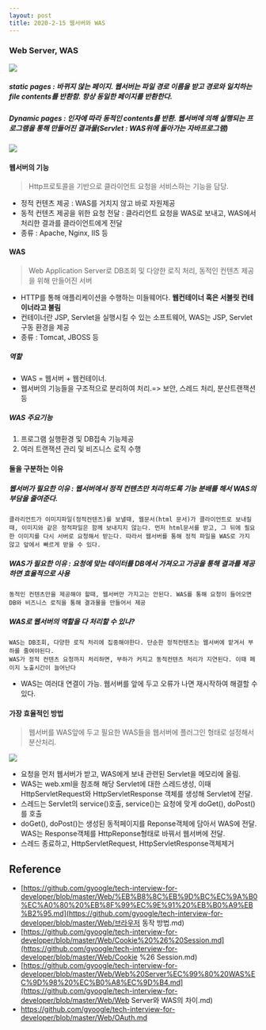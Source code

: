 ```yaml
---
layout: post
title: 2020-2-15 웹서버와 WAS
---
```

### Web Server, WAS

![](https://camo.githubusercontent.com/5ba9c98e29a385a593c1f86546a00dd69b6f977f/68747470733a2f2f676d6c776a64393430352e6769746875622e696f2f696d616765732f7765622f7374617469632d76732d64796e616d69632e706e67)

##### static pages : 바뀌지 않는 페이지. 웹서버는 파일 경로 이름을 받고 경로와 일치하는 file contents를 반환함. 항상 동일한 페이지를 반환한다.

##### Dynamic pages : 인자에 따라 동적인 contents를 반환. 웹서버에 의해 실행되는 프로그램을 통해 만들어진 결과물(Servlet : WAS위에 돌아가는 자바프로그램)

![](https://camo.githubusercontent.com/4fa9ee213bd779b35eaad55fe4fa3eefc5ddf9f5/68747470733a2f2f676d6c776a64393430352e6769746875622e696f2f696d616765732f7765622f7765627365727665722d76732d776173312e706e67)

#### 웹서버의 기능

> Http프로토콜을 기반으로 클라이언트 요청을 서비스하는 기능을 담당.

- 정적 컨텐츠 제공 : WAS를 거치지 않고 바로 자원제공
- 동적 컨텐츠 제공을 위한 요청 전달 : 클라리언트 요청을 WAS로 보내고, WAS에서 처리한 결과를 클라이언트에게 전달
- 종류 : Apache, Nginx, IIS 등

#### WAS

> Web Application Server로 DB조회 및 다양한 로직 처리, 동적인 컨텐츠 제공을 위해 만들어진 서버

- HTTP를 통해 애플리케이션을 수행하는 미들웨어다. **웹컨테이너 혹은 서블릿 컨테이너라고 불림**
- 컨테이너란 JSP, Servlet을 실행시킬 수 있는 소프트웨어, WAS는 JSP, Servlet구동 환경을 제공
- 종류 : Tomcat, JBOSS 등

##### 역할

- WAS = 웹서버 + 웹컨테이너.
- 웹서버의 기능들을 구조적으로 분리하여 처리.=> 보안, 스레드 처리, 분산트랜잭션 등

##### WAS 주요기능

1. 프로그램 실행환경 및 DB접속 기능제공
2. 여러 트랜잭션 관리 및 비즈니스 로직 수행



#### 둘을 구분하는 이유

##### 웹서버가 필요한 이유 : 웹서버에서 정적 컨텐츠만 처리하도록 기능 분배를 해서 WAS의 부담을 줄여준다.

```
클라리언트가 이미지파일(정적컨텐츠)를 보낼때, 웹문서(html 문서)가 클라이언트로 보내질 때, 이미지와 같은 정적파일은 함께 보내지지 않는다. 먼저 html문서를 받고, 그 뒤에 필요한 이미지를 다시 서버로 요청해서 받는다. 따라서 웹서버를 통해 정적 파일을 WAS로 가지 않고 앞에서 빠르게 받을 수 있다.
```

##### WAS가 필요한 이유 : 요청에 맞는 데이터를 DB에서 가져오고 가공을 통해 결과를 제공하면 효율적으로 사용

```
동적인 컨텐츠만을 제공해야 할때, 웹서버만 가지고는 안된다. WAS를 통해 요청이 들어오면 DB와 비즈니스 로직을 통해 결과물을 만들어서 제공
```

##### WAS로 웹서버의 역할을 다 처리할 수 있나?

```
WAS는 DB조회, 다양한 로직 처리에 집중해야한다. 단순한 정적컨텐츠는 웹서버에 맡겨서 부하를 줄여야된다.
WAS가 정적 컨텐츠 요청까지 처리하면, 부하가 커지고 동적컨텐츠 처리가 지연된다. 이때 페이지 노출시간이 늘어난다
```

- WAS는 여러대 연결이 가능. 웹서버를 앞에 두고 오류가 나면 재시작하여 해결할 수 있다.



#### 가장 효율적인 방법

> 웹서버를 WAS앞에 두고 필요한 WAS들을 웹서버에 플러그인 형태로 설정해서 분산처리.

![](https://camo.githubusercontent.com/adc4d173996d5db6bf1bae0b5be952b3a4e23e7a/68747470733a2f2f676d6c776a64393430352e6769746875622e696f2f696d616765732f7765622f7765622d736572766963652d6172636869746563747572652e706e67)

- 요청을 먼저 웹서버가 받고, WAS에게 보내 관련된 Servlet을 메모리에 올림.
- WAS는 web.xml을 참조해 해당 Servlet에 대한 스레드생성, 이때 HttpServletRequest와 HttpServletResponse 객체를 생성해 Servlet에 전달.
- 스레드는 Servlet의 service()호출, service()는 요청에 맞게 doGet(), doPost()를 호출
- doGet(), doPost()는 생성된 동적페이지를 Reponse객체에 담아서 WAS에 전달. WAS는 Response객체를 HttpReponse형태로 바꿔서 웹서버에 전달.
- 스레드 종료하고, HttpServletRequest, HttpServletResponse객체제거


## Reference

- [https://github.com/gyoogle/tech-interview-for-developer/blob/master/Web/%EB%B8%8C%EB%9D%BC%EC%9A%B0%EC%A0%80%20%EB%8F%99%EC%9E%91%20%EB%B0%A9%EB%B2%95.md](https://github.com/gyoogle/tech-interview-for-developer/blob/master/Web/브라우저 동작 방법.md)
- [https://github.com/gyoogle/tech-interview-for-developer/blob/master/Web/Cookie%20%26%20Session.md](https://github.com/gyoogle/tech-interview-for-developer/blob/master/Web/Cookie %26 Session.md)
- [https://github.com/gyoogle/tech-interview-for-developer/blob/master/Web/Web%20Server%EC%99%80%20WAS%EC%9D%98%20%EC%B0%A8%EC%9D%B4.md](https://github.com/gyoogle/tech-interview-for-developer/blob/master/Web/Web Server와 WAS의 차이.md)
- https://github.com/gyoogle/tech-interview-for-developer/blob/master/Web/OAuth.md

